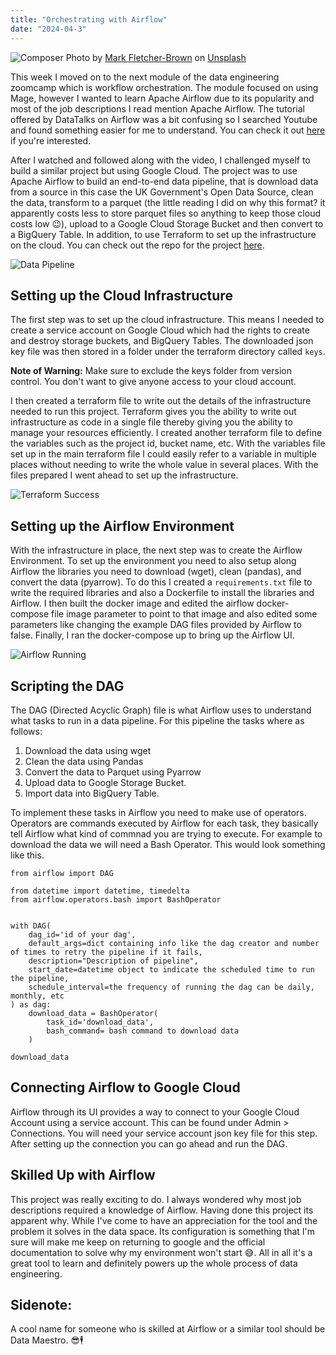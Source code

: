 ```yaml
---
title: "Orchestrating with Airflow"
date: "2024-04-3"
---
```


![Composer](/posts/photos/mark-fletcher-brown.jpg "Composer")
Photo by <a class="text-centre" href="https://unsplash.com/@markfb?utm_content=creditCopyText&utm_medium=referral&utm_source=unsplash">Mark Fletcher-Brown</a> on <a href="https://unsplash.com/photos/man-in-long-sleeved-shirt-t2mjbIpnxVY?utm_content=creditCopyText&utm_medium=referral&utm_source=unsplash">Unsplash</a>

This week I moved on to the next module of the data engineering zoomcamp which is workflow orchestration. The module focused on using Mage, however I wanted to learn Apache Airflow due to its popularity and most of the job descriptions I read mention Apache Airflow. The tutorial offered by DataTalks on Airflow was a bit confusing so I searched Youtube and found something easier for me to understand. You can check it out [here](https://www.youtube.com/watch?v=K9AnJ9_ZAXE) if you're interested.

After I watched and followed along with the video, I challenged myself to build a similar project but using Google Cloud. The project was to use Apache Airflow to build an end-to-end data pipeline, that is download data from a source in this case the UK Government's Open Data Source, clean the data, transform to a parquet (the little reading I did on why this format? it apparently costs less to store parquet files so anything to keep those cloud costs low 😉), upload to a Google Cloud Storage Bucket and then convert to a BigQuery Table. In addition, to use Terraform to set up the infrastructure on the cloud. You can check out the repo for the project [here](https://github.com/KenImade/data-pipeline-with-airflow).

![Data Pipeline](/posts/photos/data_pipeline.png "Data Pipeline")
  
## Setting up the Cloud Infrastructure
The first step was to set up the cloud infrastructure. This means I needed to create a service account on Google Cloud which had the rights to create and destroy storage buckets, and BigQuery Tables. The downloaded json key file was then stored in a folder under the terraform directory called ``keys``.

**Note of Warning:**
Make sure to exclude the keys folder from version control. You don't want to give anyone access to your cloud account.

I then created a terraform file to write out the details of the infrastructure needed to run this project. Terraform gives you the ability to write out infrastructure as code in a single file thereby giving you the ability to manage your resources efficiently. I created another terraform file to define the variables such as the project id, bucket name, etc. With the variables file set up in the main terraform file I could easily refer to a variable in multiple places without needing to write the whole value in several places. With the files prepared I went ahead to set up the infrastructure.

![Terraform Success](/posts/photos/terraform_success.png "Terraform Success")

## Setting up the Airflow Environment
With the infrastructure in place, the next step was to create the Airflow Environment. To set up the environment you need to also setup along Airflow the libraries you need to download (wget), clean (pandas), and convert the data (pyarrow). To do this I created a ``requirements.txt`` file to write the required libraries and also a Dockerfile to install the libraries and Airflow. I then built the docker image and edited the airflow docker-compose file image parameter to point to that image and also edited some parameters like changing the example DAG files provided by Airflow to false. Finally, I ran the docker-compose up to bring up the Airflow UI.

![Airflow Running](/posts/photos/airflow_success.png "Airflow Running")

## Scripting the DAG
The DAG (Directed Acyclic Graph) file is what Airflow uses to understand what tasks to run in a data pipeline. For this pipeline the tasks where as follows:
1. Download the data using wget
2. Clean the data using Pandas
3. Convert the data to Parquet using Pyarrow
4. Upload data to Google Storage Bucket.
5. Import data into BigQuery Table.

To implement these tasks in Airflow you need to make use of operators. Operators are commands executed by Airflow for each task, they basically tell Airflow what kind of commnad you are trying to execute. For example to download the data we will need a Bash Operator. This would look something like this.

```
from airflow import DAG

from datetime import datetime, timedelta
from airflow.operators.bash import BashOperator


with DAG(
    dag_id='id of your dag',
    default_args=dict containing info like the dag creator and number of times to retry the pipeline if it fails,
    description="Description of pipeline",
    start_date=datetime object to indicate the scheduled time to run the pipeline,
    schedule_interval=the frequency of running the dag can be daily, monthly, etc
) as dag:
    download_data = BashOperator(
        task_id='download_data',
        bash_command= bash command to download data
    )

download_data
```

## Connecting Airflow to Google Cloud
Airflow through its UI provides a way to connect to your Google Cloud Account using a service account. This can be found under Admin > Connections. You will need your service account json key file for this step. After setting up the connection you can go ahead and run the DAG.

## Skilled Up with Airflow
This project was really exciting to do. I always wondered why most job descriptions required a knowledge of Airflow. Having done this project its apparent why. While I've come to have an appreciation for the tool and the problem it solves in the data space. Its configuration is something that I'm sure will make me keep on returning to google and the official documentation to solve why my environment won't start 😅. All in all it's a great tool to learn and definitely powers up the whole process of data engineering.

## Sidenote:
A cool name for someone who is skilled at Airflow or a similar tool should be Data Maestro. 😎🕴️